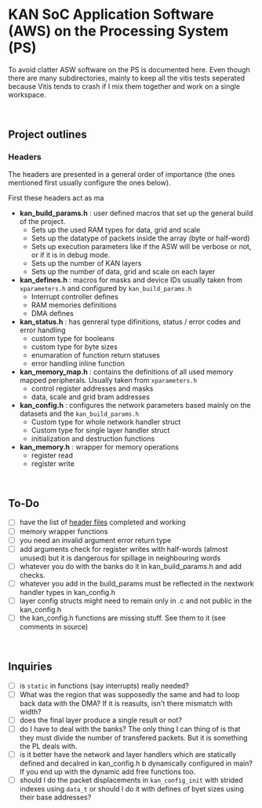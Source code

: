 # KAN SoC Application Software (AWS) on the Processing System (PS)

To avoid clatter ASW software on the PS is documented here. Even though there are many subdirectories, mainly to keep all the vitis tests seperated because Vitis tends to crash if I mix them together and work on a single workspace.

<br>

## Project outlines

### Headers

The headers are presented in a general order of importance (the ones mentioned first usually configure the ones below).

First these headers act as ma

- **kan_build_params.h** : user defined macros that set up the general build of the project.
  - Sets up the used RAM types for data, grid and scale
  - Sets up the datatype of packets inside the array (byte or half-word)
  - Sets up execution parameters like if the ASW will be verbose or not, or if it is in debug mode.
  - Sets up the number of KAN layers
  - Sets up the number of data, grid and scale on each layer
- **kan_defines.h** : macros for masks and device IDs usually taken from `xparameters.h` and configured by `kan_build_params.h` 
  - Interrupt controller defines
  - RAM memories definitions
  - DMA defines
- **kan_status.h** : has genreral type difinitions, status / error codes and error handling
  - custom type for booleans
  - custom type for byte sizes
  - enumaration of function return statuses
  - error handling inline function
- **kan_memory_map.h** : contains the definitions of all used memory mapped peripherals. Usually taken from `xparameters.h`
  - control register addresses and masks
  - data, scale and grid bram addresses
- **kan_config.h** : configures the network parameters based mainly on the datasets and the `kan_build_params.h`
  - Custom type for whole network handler struct
  - Custom type for single layer handler struct
  - initialization and destruction functions
- **kan_memory.h** : wrapper for memory operations
  - register read
  - register write


<br>

## To-Do

- [ ] have the list of [header files](#headers) completed and working
- [ ] memory wrapper functions
- [ ] you need an invalid argument error return type
- [ ] add arguments check for register writes with half-words (almost unused) but it is dangerous for spillage in neighbouring words
- [ ] whatever you do with the banks do it in kan_build_params.h and add checks.
- [ ] whatever you add in the build_params must be reflected in the nextwork handler types in kan_config.h
- [ ] layer config structs might need to remain only in .c and not public in the kan_config.h
- [ ] the kan_config.h functions are missing stuff. See them to it (see comments in source)

<br>

## Inquiries

- [ ] is `static` in functions (say interrupts) really needed?
- [ ] What was the region that was supposedly the same and had to loop back data with the DMA? If it is reasults, isn't there mismatch with width?
- [ ] does the final layer produce a single result or not?
- [ ] do I have to deal with the banks? The only thing I can thing of is that they must divide the number of transfered packets. But it is something the PL deals with.
- [ ] is it better have the network and layer handlers which are statically defined and decalred in kan_config.h b dynamically configured in main? If you end up with the dynamic add free functions too.
- [ ] should I do the packet displacements in `kan_config_init` with strided indexes using `data_t` or should I do it with defines of byet sizes using their base addresses?
